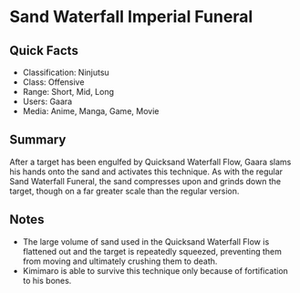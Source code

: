# Sand Waterfall Imperial Funeral

## Quick Facts
- Classification: Ninjutsu
- Class: Offensive
- Range: Short, Mid, Long
- Users: Gaara
- Media: Anime, Manga, Game, Movie

## Summary
After a target has been engulfed by Quicksand Waterfall Flow, Gaara slams his hands onto the sand and activates this technique. As with the regular Sand Waterfall Funeral, the sand compresses upon and grinds down the target, though on a far greater scale than the regular version.

## Notes
- The large volume of sand used in the Quicksand Waterfall Flow is flattened out and the target is repeatedly squeezed, preventing them from moving and ultimately crushing them to death.
- Kimimaro is able to survive this technique only because of fortification to his bones.
